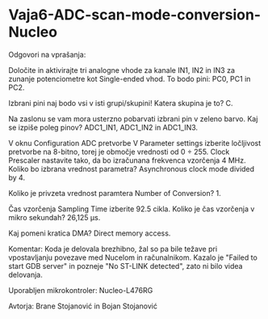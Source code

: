 # Vaja6-ADC-scan-mode-conversion-Nucleo
Odgovori na vprašanja:

Določite in aktivirajte tri analogne vhode za kanale IN1, IN2 in IN3 za zunanje potenciometre kot Single-ended vhod. To bodo pini: 
PC0, PC1 in PC2.

Izbrani pini naj bodo vsi v isti grupi/skupini! Katera skupina je to? 
C.

Na zaslonu se vam mora usterzno pobarvati izbrani pin v zeleno barvo. Kaj se izpiše poleg pinov? 
ADC1_IN1, ADC1_IN2 in ADC1_IN3.

V oknu Configuration ADC pretvorbe V Parameter settings izberite ločljivost pretvorbe na 8-bitno, torej je območje vrednosti od 0 ÷ 255. Clock Prescaler nastavite tako, da bo
izračunana frekvenca vzorčenja 4 MHz. Koliko bo izbrana vrednost parametra? 
Asynchronous clock mode divided by 4.

Koliko je privzeta vrednost paramtera Number of Conversion? 
1.

Čas vzorčenja Sampling Time izberite 92.5 cikla. Koliko je čas vzorčenja v mikro sekundah? 
26,125 μs.

Kaj pomeni kratica DMA? 
Direct memory access.

Komentar:
Koda je delovala brezhibno, žal so pa bile težave pri vpostavljanju povezave med Nucelom in računalnikom. Kazalo je "Failed to start GDB server" in pozneje "No ST-LINK detected", zato ni bilo videa delovanja. 

Uporabljen mikrokontroler: Nucleo-L476RG

Avtorja: Brane Stojanović in Bojan Stojanović
